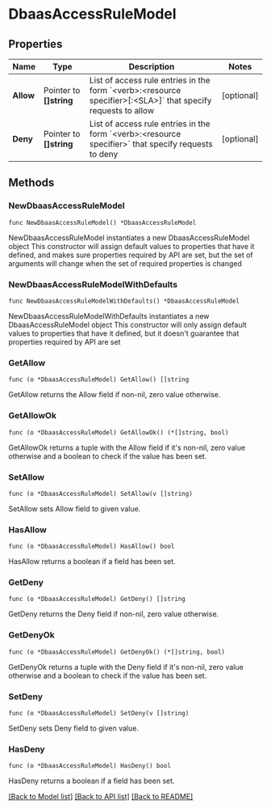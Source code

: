 # DbaasAccessRuleModel

## Properties

Name | Type | Description | Notes
------------ | ------------- | ------------- | -------------
**Allow** | Pointer to **[]string** | List of access rule entries in the form &#x60;&lt;verb&gt;:&lt;resource specifier&gt;[:&lt;SLA&gt;]&#x60; that specify requests to allow | [optional] 
**Deny** | Pointer to **[]string** | List of access rule entries in the form &#x60;&lt;verb&gt;:&lt;resource specifier&gt;&#x60; that specify requests to deny | [optional] 

## Methods

### NewDbaasAccessRuleModel

`func NewDbaasAccessRuleModel() *DbaasAccessRuleModel`

NewDbaasAccessRuleModel instantiates a new DbaasAccessRuleModel object
This constructor will assign default values to properties that have it defined,
and makes sure properties required by API are set, but the set of arguments
will change when the set of required properties is changed

### NewDbaasAccessRuleModelWithDefaults

`func NewDbaasAccessRuleModelWithDefaults() *DbaasAccessRuleModel`

NewDbaasAccessRuleModelWithDefaults instantiates a new DbaasAccessRuleModel object
This constructor will only assign default values to properties that have it defined,
but it doesn't guarantee that properties required by API are set

### GetAllow

`func (o *DbaasAccessRuleModel) GetAllow() []string`

GetAllow returns the Allow field if non-nil, zero value otherwise.

### GetAllowOk

`func (o *DbaasAccessRuleModel) GetAllowOk() (*[]string, bool)`

GetAllowOk returns a tuple with the Allow field if it's non-nil, zero value otherwise
and a boolean to check if the value has been set.

### SetAllow

`func (o *DbaasAccessRuleModel) SetAllow(v []string)`

SetAllow sets Allow field to given value.

### HasAllow

`func (o *DbaasAccessRuleModel) HasAllow() bool`

HasAllow returns a boolean if a field has been set.

### GetDeny

`func (o *DbaasAccessRuleModel) GetDeny() []string`

GetDeny returns the Deny field if non-nil, zero value otherwise.

### GetDenyOk

`func (o *DbaasAccessRuleModel) GetDenyOk() (*[]string, bool)`

GetDenyOk returns a tuple with the Deny field if it's non-nil, zero value otherwise
and a boolean to check if the value has been set.

### SetDeny

`func (o *DbaasAccessRuleModel) SetDeny(v []string)`

SetDeny sets Deny field to given value.

### HasDeny

`func (o *DbaasAccessRuleModel) HasDeny() bool`

HasDeny returns a boolean if a field has been set.


[[Back to Model list]](../README.md#documentation-for-models) [[Back to API list]](../README.md#documentation-for-api-endpoints) [[Back to README]](../README.md)


